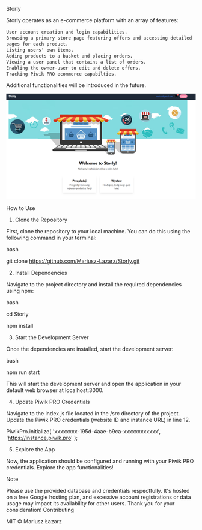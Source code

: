 Storly

Storly operates as an e-commerce platform with an array of features:

    User account creation and login capabilities.
    Browsing a primary store page featuring offers and accessing detailed pages for each product.
    Listing users' own items.
    Adding products to a basket and placing orders.
    Viewing a user panel that contains a list of orders.
    Enabling the owner-user to edit and delete offers.
    Tracking Piwik PRO ecommerce capabilties. 

Additional functionalities will be introduced in the future.

![Alt text](./img/Banner.png)

How to Use
1. Clone the Repository

First, clone the repository to your local machine. You can do this using the following command in your terminal:

bash

git clone https://github.com/Mariusz-Lazarz/Storly.git


2. Install Dependencies

Navigate to the project directory and install the required dependencies using npm:

bash

cd Storly

npm install

3. Start the Development Server

Once the dependencies are installed, start the development server:

bash

npm run start

This will start the development server and open the application in your default web browser at localhost:3000.

4. Update Piwik PRO Credentials

Navigate to the index.js file located in the /src directory of the project. Update the Piwik PRO credentials (website ID and instance URL) in line 12.

PiwikPro.initialize(
  'xxxxxxxx-195d-4aae-b9ca-xxxxxxxxxxxx',
  'https://instance.piwik.pro'
);

5. Explore the App

Now, the application should be configured and running with your Piwik PRO credentials. Explore the app functionalities!

Note

Please use the provided database and credentials respectfully. It's hosted on a free Google hosting plan, and excessive account registrations or data usage may impact its availability for other users. Thank you for your consideration!
Contributing

MIT © Mariusz Łazarz
